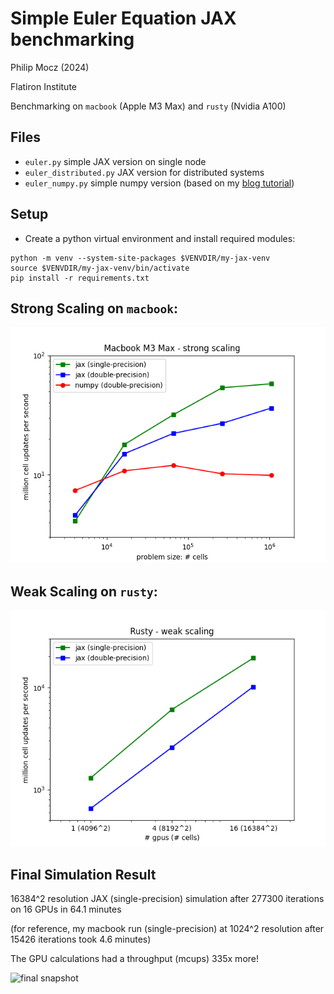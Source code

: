# Simple Euler Equation JAX benchmarking

Philip Mocz (2024)

Flatiron Institute

Benchmarking on `macbook` (Apple M3 Max) and `rusty` (Nvidia A100)


## Files

* `euler.py` simple JAX version on single node
* `euler_distributed.py` JAX version for distributed systems
* `euler_numpy.py` simple numpy version (based on my [blog tutorial](https://levelup.gitconnected.com/create-your-own-finite-volume-fluid-simulation-with-python-8f9eab0b8305?sk=584a56a12a551ca1b74ba19b2a9dffbb))


## Setup

* Create a python virtual environment and install required modules:

```console
python -m venv --system-site-packages $VENVDIR/my-jax-venv
source $VENVDIR/my-jax-venv/bin/activate
pip install -r requirements.txt
```


## Strong Scaling on `macbook`:

![strong scaling](results/scaling_strong.png)


## Weak Scaling on `rusty`:


![weak scaling](results/scaling_weak.png)


## Final Simulation Result

16384^2 resolution JAX (single-precision) simulation after 277300 iterations on 16 GPUs in 64.1 minutes

(for reference, my macbook run (single-precision) at 1024^2 resolution after 15426 iterations took 4.6 minutes)

The GPU calculations had a throughput (mcups) 335x more!

![final snapshot](results/result_16384_single.png)
